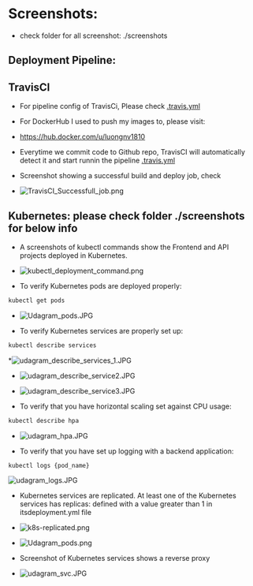 # Screenshots:
* check folder for all screenshot: ./screenshots

## Deployment Pipeline: 
## TravisCI
* For pipeline config of TravisCi, Please check 
[.travis.yml](..%2F.travis.yml)

* For DockerHub I used to push my images to, please visit:
* https://hub.docker.com/u/luongnv1810

* Everytime we commit code to Github repo, TravisCI will automatically detect it and start runnin the pipeline 
[.travis.yml](..%2F.travis.yml)

* Screenshot showing a successful build and deploy job, check 
* ![TravisCI_Successfull_job.png](TravisCI_Successfull_job.png)

## Kubernetes: please check folder ./screenshots for below info
* A screenshots of kubectl commands show the Frontend and API projects deployed in Kubernetes.
* ![kubectl_deployment_command.png](kubectl_deployment_command.png)

* To verify Kubernetes pods are deployed properly:
```bash
kubectl get pods
```
* ![Udagram_pods.JPG](Udagram_pods.JPG)


* To verify Kubernetes services are properly set up:  
```bash
kubectl describe services
```
*![udagram_describe_services_1.JPG](udagram_describe_services_1.JPG) 
* ![udagram_describe_service2.JPG](udagram_describe_service2.JPG)
* ![udagram_describe_service3.JPG](udagram_describe_service3.JPG)


* To verify that you have horizontal scaling set against CPU usage:
```bash
kubectl describe hpa
```
* ![udagram_hpa.JPG](udagram_hpa.JPG)


* To verify that you have set up logging with a backend application:
```bash
kubectl logs {pod_name}
```
![udagram_logs.JPG](udagram_logs.JPG)

* Kubernetes services are replicated. At least one of the Kubernetes services has replicas: defined with a value greater than 1 in itsdeployment.yml file
* ![k8s-replicated.png](k8s-replicated.png)
* ![Udagram_pods.png](Udagram_pods.png)


* Screenshot of Kubernetes services shows a reverse proxy
* ![udagram_svc.JPG](udagram_svc.JPG)